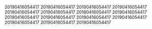 20190416054417
20190416054417
20190416054417
20190416054417
20190416054417
20190416054417
20190416054417
20190416054417
20190416054417
20190416054417
20190416054417
20190416054417
20190416054417
20190416054417
20190416054417
